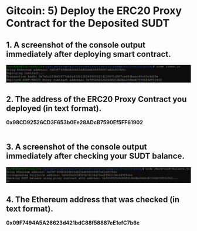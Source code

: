 # Gitcoin: 5) Deploy the ERC20 Proxy Contract for the Deposited SUDT

## 1. A screenshot of the console output immediately after deploying smart contract.

![](1.PNG)

## 2. The address of the ERC20 Proxy Contract you deployed (in text format).

<b>0x98CD92526CD3F653b0Ee28ADcB7590Ef5FF61902</b> <br><br>

## 3. A screenshot of the console output immediately after checking your SUDT balance.

![](2.PNG)

## 4. The Ethereum address that was checked (in text format).

<b>0x09F7494A5A26623d421bdC88f58887eE1efC7b6c</b> <br><br>


    
    
    
    
